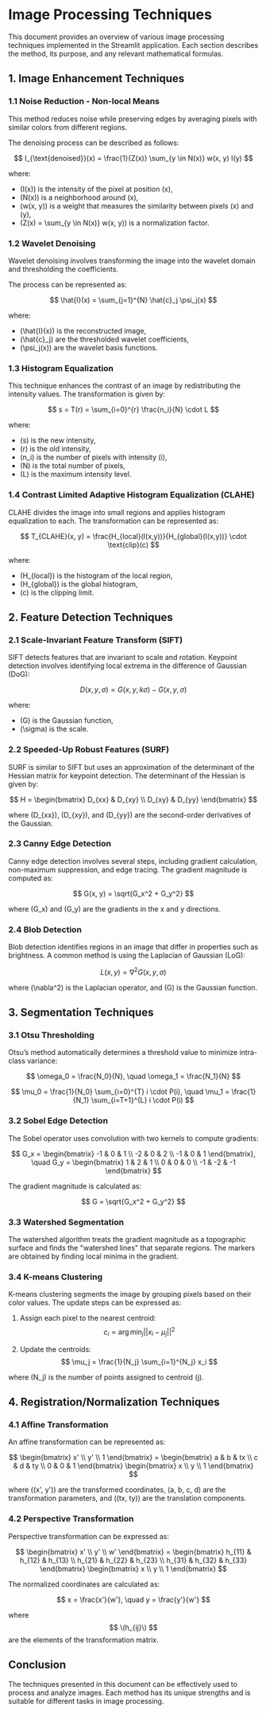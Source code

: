 # Image Processing Techniques

This document provides an overview of various image processing techniques implemented in the Streamlit application. Each section describes the method, its purpose, and any relevant mathematical formulas.

## 1. Image Enhancement Techniques

### 1.1 Noise Reduction - Non-local Means

This method reduces noise while preserving edges by averaging pixels with similar colors from different regions.

The denoising process can be described as follows:

$$
I_{\text{denoised}}(x) = \frac{1}{Z(x)} \sum_{y \in N(x)} w(x, y) I(y)
$$

where:
- \(I(x)\) is the intensity of the pixel at position \(x\),
- \(N(x)\) is a neighborhood around \(x\),
- \(w(x, y)\) is a weight that measures the similarity between pixels \(x\) and \(y\),
- \(Z(x) = \sum_{y \in N(x)} w(x, y)\) is a normalization factor.

### 1.2 Wavelet Denoising

Wavelet denoising involves transforming the image into the wavelet domain and thresholding the coefficients.

The process can be represented as:

$$
\hat{I}(x) = \sum_{j=1}^{N} \hat{c}_j \psi_j(x)
$$

where:
- \(\hat{I}(x)\) is the reconstructed image,
- \(\hat{c}_j\) are the thresholded wavelet coefficients,
- \(\psi_j(x)\) are the wavelet basis functions.

### 1.3 Histogram Equalization

This technique enhances the contrast of an image by redistributing the intensity values. The transformation is given by:

$$
s = T(r) = \sum_{i=0}^{r} \frac{n_i}{N} \cdot L
$$

where:
- \(s\) is the new intensity,
- \(r\) is the old intensity,
- \(n_i\) is the number of pixels with intensity \(i\),
- \(N\) is the total number of pixels,
- \(L\) is the maximum intensity level.

### 1.4 Contrast Limited Adaptive Histogram Equalization (CLAHE)

CLAHE divides the image into small regions and applies histogram equalization to each. The transformation can be represented as:

$$
T_{CLAHE}(x, y) = \frac{H_{local}(I(x,y))}{H_{global}(I(x,y))} \cdot \text{clip}(c)
$$

where:
- \(H_{local}\) is the histogram of the local region,
- \(H_{global}\) is the global histogram,
- \(c\) is the clipping limit.

## 2. Feature Detection Techniques

### 2.1 Scale-Invariant Feature Transform (SIFT)

SIFT detects features that are invariant to scale and rotation. Keypoint detection involves identifying local extrema in the difference of Gaussian (DoG):

$$
D(x, y, \sigma) = G(x, y, k \sigma) - G(x, y, \sigma)
$$

where:
- \(G\) is the Gaussian function,
- \(\sigma\) is the scale.

### 2.2 Speeded-Up Robust Features (SURF)

SURF is similar to SIFT but uses an approximation of the determinant of the Hessian matrix for keypoint detection. The determinant of the Hessian is given by:

$$
H = \begin{bmatrix}
D_{xx} & D_{xy} \\
D_{xy} & D_{yy}
\end{bmatrix}
$$

where \(D_{xx}\), \(D_{xy}\), and \(D_{yy}\) are the second-order derivatives of the Gaussian.

### 2.3 Canny Edge Detection

Canny edge detection involves several steps, including gradient calculation, non-maximum suppression, and edge tracing. The gradient magnitude is computed as:

$$
G(x, y) = \sqrt{G_x^2 + G_y^2}
$$

where \(G_x\) and \(G_y\) are the gradients in the x and y directions.

### 2.4 Blob Detection

Blob detection identifies regions in an image that differ in properties such as brightness. A common method is using the Laplacian of Gaussian (LoG):

$$
L(x, y) = \nabla^2 G(x, y, \sigma)
$$

where \(\nabla^2\) is the Laplacian operator, and \(G\) is the Gaussian function.

## 3. Segmentation Techniques

### 3.1 Otsu Thresholding

Otsu’s method automatically determines a threshold value to minimize intra-class variance:

$$
\omega_0 = \frac{N_0}{N}, \quad \omega_1 = \frac{N_1}{N}
$$

$$
\mu_0 = \frac{1}{N_0} \sum_{i=0}^{T} i \cdot P(i), \quad \mu_1 = \frac{1}{N_1} \sum_{i=T+1}^{L} i \cdot P(i)
$$

### 3.2 Sobel Edge Detection

The Sobel operator uses convolution with two kernels to compute gradients:

$$
G_x = \begin{bmatrix}
-1 & 0 & 1 \\
-2 & 0 & 2 \\
-1 & 0 & 1
\end{bmatrix}, \quad
G_y = \begin{bmatrix}
1 & 2 & 1 \\
0 & 0 & 0 \\
-1 & -2 & -1
\end{bmatrix}
$$

The gradient magnitude is calculated as:

$$
G = \sqrt{G_x^2 + G_y^2}
$$

### 3.3 Watershed Segmentation

The watershed algorithm treats the gradient magnitude as a topographic surface and finds the "watershed lines" that separate regions. The markers are obtained by finding local minima in the gradient.

### 3.4 K-means Clustering

K-means clustering segments the image by grouping pixels based on their color values. The update steps can be expressed as:

1. Assign each pixel to the nearest centroid:
$$
c_i = \arg\min_j ||x_i - \mu_j||^2
$$

2. Update the centroids:
$$
\mu_j = \frac{1}{N_j} \sum_{i=1}^{N_j} x_i
$$

where \(N_j\) is the number of points assigned to centroid \(j\).

## 4. Registration/Normalization Techniques

### 4.1 Affine Transformation

An affine transformation can be represented as:

$$
\begin{bmatrix}
x' \\
y' \\
1
\end{bmatrix} = \begin{bmatrix}
a & b & tx \\
c & d & ty \\
0 & 0 & 1
\end{bmatrix} \begin{bmatrix}
x \\
y \\
1
\end{bmatrix}
$$

where \((x', y')\) are the transformed coordinates, \(a, b, c, d\) are the transformation parameters, and \((tx, ty)\) are the translation components.

### 4.2 Perspective Transformation

Perspective transformation can be expressed as:

$$
\begin{bmatrix}
x' \\
y' \\
w'
\end{bmatrix} = \begin{bmatrix}
h_{11} & h_{12} & h_{13} \\
h_{21} & h_{22} & h_{23} \\
h_{31} & h_{32} & h_{33}
\end{bmatrix} \begin{bmatrix}
x \\
y \\
1
\end{bmatrix}
$$

The normalized coordinates are calculated as:

$$
x = \frac{x'}{w'}, \quad y = \frac{y'}{w'}
$$

where 
$$ 
\(h_{ij}\) 
$$ 
are the elements of the transformation matrix.

## Conclusion

The techniques presented in this document can be effectively used to process and analyze images. Each method has its unique strengths and is suitable for different tasks in image processing.
